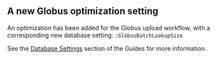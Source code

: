 ## A new Globus optimization setting 

An optimization has been added for the Globus upload workflow, with a corresponding new database setting: `:GlobusBatchLookupSize`


See the [Database Settings](https://guides.dataverse.org/en/6.5/installation/config.html#GlobusBatchLookupSize) section of the Guides for more information.